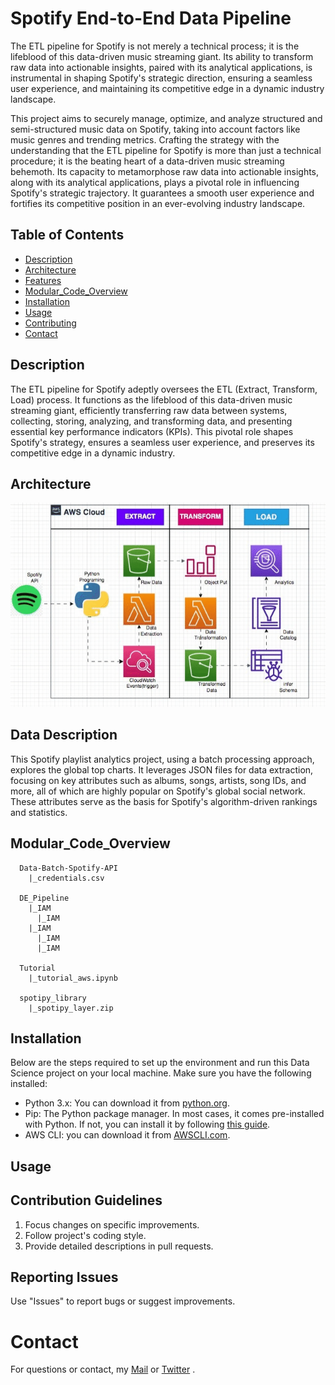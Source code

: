 # Spotify End-to-End Data Pipeline

The ETL pipeline for Spotify is not merely a technical process; it is the lifeblood of this data-driven music streaming giant. Its ability to transform raw data into actionable insights, paired with its analytical applications, is instrumental in shaping Spotify's strategic direction, ensuring a seamless user experience, and maintaining its competitive edge in a dynamic industry landscape.

This project aims to securely manage, optimize, and analyze structured and semi-structured music data on Spotify, taking into account factors like music genres and trending metrics. Crafting the strategy with the understanding that the ETL pipeline for Spotify is more than just a technical procedure; it is the beating heart of a data-driven music streaming behemoth. Its capacity to metamorphose raw data into actionable insights, along with its analytical applications, plays a pivotal role in influencing Spotify's strategic trajectory. It guarantees a smooth user experience and fortifies its competitive position in an ever-evolving industry landscape.

## Table of Contents

- [Description](#description)
- [Architecture](#architecture)
- [Features](#features)
- [Modular_Code_Overview](#modular_code_overview)
- [Installation](#installation)
- [Usage](#usage) 
- [Contributing](#contributing)
- [Contact](#contact)

## Description

The ETL pipeline for Spotify adeptly oversees the ETL (Extract, Transform, Load) process. It functions as the lifeblood of this data-driven music streaming giant, efficiently transferring raw data between systems, collecting, storing, analyzing, and transforming data, and presenting essential key performance indicators (KPIs). This pivotal role shapes Spotify's strategy, ensures a seamless user experience, and preserves its competitive edge in a dynamic industry.

## Architecture
<img src='https://github.com/diegovillatoromx/ETL-Pipeline-Spotify/blob/main/architecture_diagram_spotify.gif' alt="architecture_diagram_spotify">

## Data Description

This Spotify playlist analytics project, using a batch processing approach, explores the global top charts. It leverages JSON files for data extraction, focusing on key attributes such as albums, songs, artists, song IDs, and more, all of which are highly popular on Spotify's global social network. These attributes serve as the basis for Spotify's algorithm-driven rankings and statistics.

## Modular_Code_Overview

```
  Data-Batch-Spotify-API
    |_credentials.csv

  DE_Pipeline
    |_IAM
      |_IAM
    |_IAM
      |_IAM
      |_IAM

  Tutorial
    |_tutorial_aws.ipynb

  spotipy_library
    |_spotipy_layer.zip
```
## Installation

Below are the steps required to set up the environment and run this Data Science project on your local machine. Make sure you have the following installed:
- Python 3.x: You can download it from [python.org](https://www.python.org/downloads/).
- Pip: The Python package manager. In most cases, it comes pre-installed with Python. If not, you can install it by following [this guide](https://pip.pypa.io/en/stable/installing/).
- AWS CLI: you can download it from [AWSCLI.com](https://docs.aws.amazon.com/cli/latest/userguide/getting-started-install.html).

## Usage

## Contribution Guidelines
  1. Focus changes on specific improvements.
  2. Follow project's coding style.
  3. Provide detailed descriptions in pull requests.
## Reporting Issues
  Use "Issues" to report bugs or suggest improvements.
# Contact
For questions or contact, my [Mail](diegovillatormx@gmail.com) or [Twitter](https://twitter.com/diegovillatomx) .
